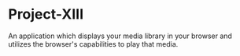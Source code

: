 # Project-XIII
An application which displays your media library in your browser and utilizes the browser's capabilities to play that media.
